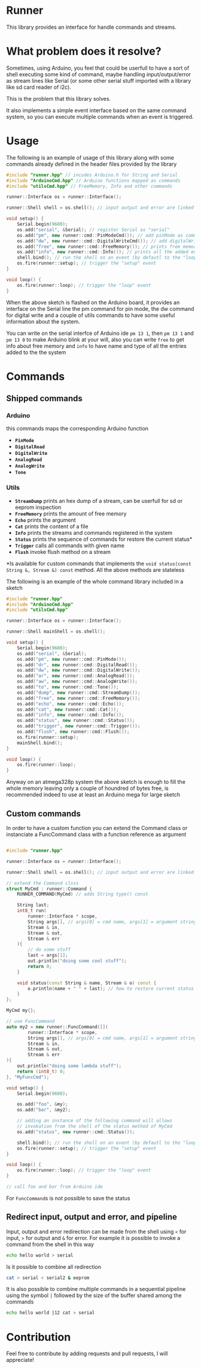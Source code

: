 Runner
===

This library provides an interface for handle commands and streams.

What problem does it resolve?
===
Sometimes, using Arduino, you feel that could be userfull to have a sort of shell executing some kind of command,
maybe handling input/output/error as stream lines like Serial (or some other serial stuff imported with a library like sd card reader of i2c).

This is the problem that this library solves.

It also implements a simple event interface based on the same command system,
so you can execute multiple commands when an event is triggered.

Usage
===

The following is an example of usage of this library along with some commands already defined in the header files provided by the library

```C++
#include "runner.hpp" // incudes Arduino.h for String and Serial
#include "ArduinoCmd.hpp" // Arduino functions mapped as commands
#include "utilsCmd.hpp" // FreeMemory, Info and other commands

runner::Interface os = runner::Interface();

runner::Shell shell = os.shell(); // input output and error are linked to Serial by default

void setup() {
	Serial.begin(9600);
	os.add("serial", &Serial); // register Serial as "serial"
	os.add("pm", new runner::cmd::PinModeCmd()); // add pinMode as command
	os.add("dw", new runner::cmd::DigitalWriteCmd()); // add digitalWrite as command
	os.add("free", new runner::cmd::FreeMemory()); // prints free memory info
	os.add("info", new runner::cmd::Info()); // prints all the added entries
	shell.bind(); // run the shell on an event (by defautl to the "loop" event)
	os.fire(runner::setup); // trigger the "setup" event
}

void loop() {
	os.fire(runner::loop); // trigger the "loop" event
}
```

When the above sketch is flashed on the Arduino board, it provides an interface on the Serial line the pm command for pin mode,
the dw command for digital write and a couple of utils commands to have some useful information about the system.

You can write on the serial interfce of Arduino ide `pm 13 1`, then `pm 13 1` and `pm 13 0` to make Arduino blink at your will, also you can write `free` to get info about free memory and `info` to have name and type of all the entries added to the the system

Commands
===

Shipped commands
---

### Arduino

this commands maps the corresponding Arduino function

- **`PinMode`**
- **`DigitalRead`**
- **`DigitalWrite`**
- **`AnalogRead`**
- **`AnalogWrite`**
- **`Tone`**

### Utils

- **`StreamDump`** prints an hex dump of a stream, can be userfull for sd or eeprom inspection
- **`FreeMemory`** prints the amount of free memory
- **`Echo`** prints the argument
- **`Cat`** prints the content of a file
- **`Info`** prints the streams and commands registered in the system
- **`Status`** prints the sequence of commands for restore the current status*
- **`Trigger`** calls all commands with given name
- **`Flush`** invoke flush method on a stream

*Is available for custom commands that implements the `void status(const String &, Stream &) const` method. All the above methods are stateless

The following is an example of the whole command library included in a sketch

```C++
#include "runner.hpp"
#include "ArduinoCmd.hpp"
#include "utilsCmd.hpp"

runner::Interface os = runner::Interface();

runner::Shell mainShell = os.shell();

void setup() {
	Serial.begin(9600);
	os.add("serial", &Serial);
	os.add("pm", new runner::cmd::PinMode());
	os.add("dr", new runner::cmd::DigitalRead());
	os.add("dw", new runner::cmd::DigitalWrite());
	os.add("ar", new runner::cmd::AnalogRead());
	os.add("aw", new runner::cmd::AnalogWrite());
	os.add("to", new runner::cmd::Tone());
	os.add("dump", new runner::cmd::StreamDump());
	os.add("free", new runner::cmd::FreeMemory());
	os.add("echo", new runner::cmd::Echo());
	os.add("cat", new runner::cmd::Cat());
	os.add("info", new runner::cmd::Info());
	os.add("status", new runner::cmd::Status());
	os.add("trigger", new runner::cmd::Trigger());
	os.add("flush", new runner::cmd::Flush());
	os.fire(runner::setup);
	mainShell.bind();
}

void loop() {
	os.fire(runner::loop);
}
```

Anyway on an atmega328p system the above sketch is enough to fill the whole memory leaving only a couple of houndred of bytes free, is recommended indeed to use at least an Arduino mega for large sketch

Custom commands
---

In order to have a custom function you can extend the Command class or instanciate a FuncCommand class with a function reference as argument

```C++

#include "runner.hpp"

runner::Interface os = runner::Interface();

runner::Shell shell = os.shell(); // input output and error are linked to Serial by default

// extend the Command clsss
struct MyCmd : runner::Command {
	RUNNER_COMMAND(MyCmd) // adds String type() const

	String last;
	int8_t run(
		runner::Interface * scope,
		String args[], // args[0] = cmd name, args[1] = argument string
		Stream & in,
		Stream & out,
		Stream & err
	){
		// do some stuff
		last = args[1];
		out.println("doing some cool stuff");
		return 0;
	}

	void status(const String & name, Stream & o) const {
		o.println(name + " " + last); // how to restore current status
	}
};

MyCmd my{};

// use FuncCommand
auto my2 = new runner::FuncCommand([](
		runner::Interface * scope,
		String args[], // args[0] = cmd name, args[1] = argument string
		Stream & in,
		Stream & out,
		Stream & err
){
	out.println("doing some lambda stuff");
	return (int8_t) 0;
}, "MyFuncCmd");

void setup() {
	Serial.begin(9600);

	os.add("foo", &my);
	os.add("bar", &my2);

	// adding an instance of the following command will allows 
	// invokation from the shell of the status method of MyCmd
	os.add("status", new runner::cmd::Status());

	shell.bind(); // run the shell on an event (by defautl to the "loop" event)
	os.fire(runner::setup); // trigger the "setup" event
}

void loop() {
	os.fire(runner::loop); // trigger the "loop" event
}

// call foo and bar from Arduino ide
```

For `FuncCommand`s is not possible to save the status

Redirect input, output and error, and pipeline
---

Input, output and error redirection can be made from the shell using 
`<` for input, `>` for output and `&` for error.
For example it is possible to invoke a command from the shell in this way
```sh
echo hello world > serial
```

Is it possible to combine all redirection
```sh
cat > serial < serial2 & eeprom
```

It is also possible to combine multiple commands in a sequential pipeline using the symbol `|` followed by the size of the buffer shared among the commands

```sh
echo hello world |12 cat > serial
```

Contribution
===

Feel free to contribute by adding requests and pull requests, I will appreciate!